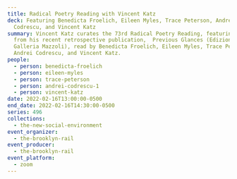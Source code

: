 ```yaml
---
title: Radical Poetry Reading with Vincent Katz
deck: Featuring Benedicta Froelich, Eileen Myles, Trace Peterson, Andrei
  Codrescu, and Vincent Katz
summary: Vincent Katz curates the 73rd Radical Poetry Reading, featuring poetry
  from his recent retrospective publication,  Previous Glances (Edizioni
  Galleria Mazzoli), read by Benedicta Froelich, Eileen Myles, Trace Peterson,
  Andrei Codrescu, and Vincent Katz.
people:
  - person: benedicta-froelich
  - person: eileen-myles
  - person: trace-peterson
  - person: andrei-codrescu-1
  - person: vincent-katz
date: 2022-02-16T13:00:00-0500
end_date: 2022-02-16T14:30:00-0500
series: 496
collections:
  - the-new-social-environment
event_organizer:
  - the-brooklyn-rail
event_producer:
  - the-brooklyn-rail
event_platform:
  - zoom
---
```

